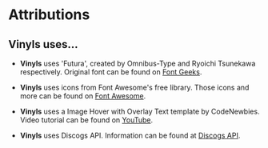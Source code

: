 # Attributions

## Vinyls uses...

- **Vinyls** uses 'Futura', created by Omnibus-Type and Ryoichi Tsunekawa respectively.
  Original font can be found on [Font Geeks](https://fontsgeek.com/fonts/Futura-Std-Heavy-Oblique).

- **Vinyls** uses icons from Font Awesome's free library.
  Those icons and more can be found on [Font Awesome](https://fontawesome.com/).

- **Vinyls** uses a Image Hover with Overlay Text template by CodeNewbies. Video tutorial can be found on [YouTube](https://youtu.be/RnM0sCCE3eU).

- **Vinyls** uses Discogs API.
  Information can be found at [Discogs API](https://www.discogs.com/developers).
